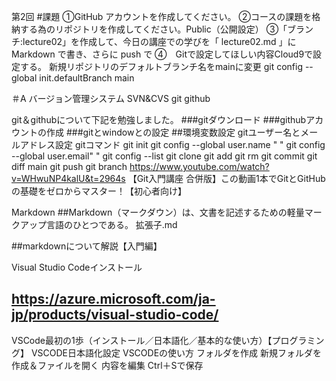 第2回
#課題
①GitHub アカウントを作成してください。
②コースの課題を格納する為のリポジトリを作成してください。Public（公開設定）
③「ブランチ:lecture02」を作成して、今日の講座での学びを「 lecture02.md 」に Markdown で書き、さらに push で
④　Gitで設定してほしい内容Cloud9で設定する。
新規リポジトリのデフォルトブランチ名をmainに変更
git config --global init.defaultBranch main

＃A バージョン管理システム SVN&CVS git github

git＆githubについて下記を勉強しました。
###gitダウンロード
###githubアカウントの作成
###gitとwindowとの設定
##環境変数設定
gitユーザー名とメールアドレス設定
gitコマンド
 git init
 git config --global user.name " "
 git config --global user.email" "
 git config --list
 git clone
 git add
 git rm 
 git commit
 git diff main
 git push
 git branch
 https://www.youtube.com/watch?v=WHwuNP4kalU&t=2964s
【Git入門講座 合併版】この動画1本でGitとGitHubの基礎をゼロからマスター！【初心者向け】

 Markdown
 ##Markdown（マークダウン）は、文書を記述するための軽量マークアップ言語のひとつである。
拡張子.md

##markdownについて解説【入門編】

 Visual Studio Codeインストール
 ## https://azure.microsoft.com/ja-jp/products/visual-studio-code/
VSCode最初の1歩（インストール／日本語化／基本的な使い方）【プログラミング】
VSCODE日本語化設定
VSCODEの使い方
フォルダを作成
新規フォルダを作成＆ファイルを開く
内容を編集
Ctrl＋Sで保存